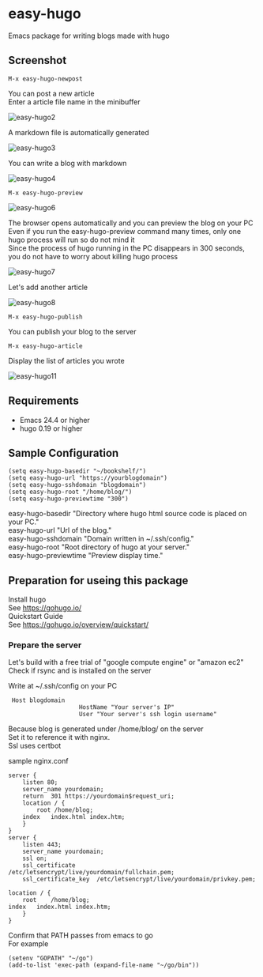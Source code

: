 # easy-hugo

Emacs package for writing blogs made with hugo  

## Screenshot

    M-x easy-hugo-newpost

You can post a new article  
Enter a article file name in the minibuffer  

![easy-hugo2](image/easy-hugo2.png)

A markdown file is automatically generated  

![easy-hugo3](image/easy-hugo3.png)

You can write a blog with markdown  

![easy-hugo4](image/easy-hugo4.png)

    M-x easy-hugo-preview  

![easy-hugo6](image/easy-hugo6.png)

The browser opens automatically and you can preview the blog on your PC  
Even if you run the easy-hugo-preview command many times, only one hugo process will run so do not mind it  
Since the process of hugo running in the PC disappears in 300 seconds,  
you do not have to worry about killing hugo process  

![easy-hugo7](image/easy-hugo7.png)

Let's add another article  

![easy-hugo8](image/easy-hugo8.png)

    M-x easy-hugo-publish  

You can publish your blog to the server  

    M-x easy-hugo-article

Display the list of articles you wrote  

![easy-hugo11](image/easy-hugo11.png)

## Requirements

- Emacs 24.4 or higher
- hugo 0.19 or higher

## Sample Configuration

	(setq easy-hugo-basedir "~/bookshelf/")
	(setq easy-hugo-url "https://yourblogdomain")
	(setq easy-hugo-sshdomain "blogdomain")
	(setq easy-hugo-root "/home/blog/")
	(setq easy-hugo-previewtime "300")

easy-hugo-basedir "Directory where hugo html source code is placed on your PC."  
easy-hugo-url "Url of the blog."  
easy-hugo-sshdomain "Domain written in ~/.ssh/config."  
easy-hugo-root "Root directory of hugo at your server."  
easy-hugo-previewtime "Preview display time."  

## Preparation for useing this package

Install hugo  
See https://gohugo.io/  
Quickstart Guide  
See https://gohugo.io/overview/quickstart/  

### Prepare the server

Let's build with a free trial of "google compute engine" or "amazon ec2"  
Check if rsync and is installed on the server

Write at ~/.ssh/config on your PC  

	 Host blogdomain
                        HostName "Your server's IP"
                        User "Your server's ssh login username"

Because blog is generated under /home/blog/ on the server  
Set it to reference it with nginx.  
Ssl uses certbot  

sample nginx.conf  

	server {
		listen 80;
		server_name yourdomain;
		return  301 https://yourdomain$request_uri;
		location / {
			root /home/blog;
		index	index.html index.htm;
		}
	}
	server {
		listen 443;
		server_name yourdomain;
		ssl on;
		ssl_certificate      /etc/letsencrypt/live/yourdomain/fullchain.pem;
		ssl_certificate_key  /etc/letsencrypt/live/yourdomain/privkey.pem;

	location / {
		root    /home/blog;
	index   index.html index.htm;
		}
	}

Confirm that PATH passes from emacs to go  
For example  

	(setenv "GOPATH" "~/go")
	(add-to-list 'exec-path (expand-file-name "~/go/bin"))
